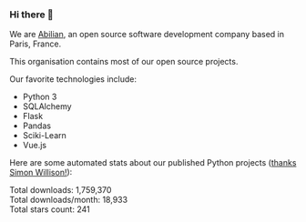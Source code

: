 ### Hi there 👋

We are [Abilian](https://abilian.com/), an open source software development company based in Paris, France.

This organisation contains most of our open source projects.

Our favorite technologies include:

- Python 3
- SQLAlchemy
- Flask
- Pandas
- Sciki-Learn
- Vue.js

Here are some automated stats about our published Python projects
([thanks Simon Willison!][sw-post]):

<!--marker-->
Total downloads: 1,759,370<br>
Total downloads/month: 18,933<br>
Total stars count: 241
<!--end-->

[sw-post]: https://simonwillison.net/2020/Jul/10/self-updating-profile-readme/
